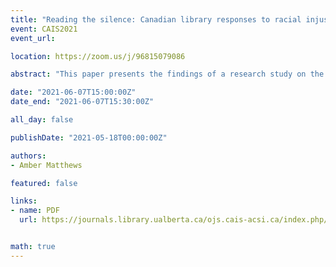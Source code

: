```yaml
---
title: "Reading the silence: Canadian library responses to racial injustice"
event: CAIS2021
event_url: 

location: https://zoom.us/j/96815079086

abstract: "This paper presents the findings of a research study on the statements issued by the Canadian library community in the wake of George Floyd’s death in May 2020. The study employed mixed-methods content analysis to (a) identify formal responses between May to August 2020; (b) analyze themes; and, (c) identify commitments for future accountability and research. Ninety-seven organizations were in the study and represent large public and academic libraries along with provincial, national, and professional associations. The results show that one third of the sampled Canadian library community formally responded with an organizational statement and fewer situated their organizations as contributors to systemic racism in Canadian society"

date: "2021-06-07T15:00:00Z"
date_end: "2021-06-07T15:30:00Z"

all_day: false

publishDate: "2021-05-18T00:00:00Z"

authors:
- Amber Matthews

featured: false

links:
- name: PDF
  url: https://journals.library.ualberta.ca/ojs.cais-acsi.ca/index.php/cais-asci/article/view/1206/1042


math: true
---
```

